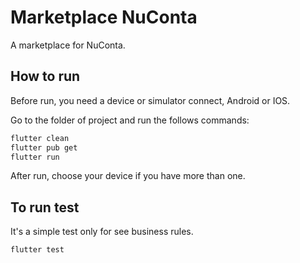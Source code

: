 # Marketplace NuConta

A marketplace for NuConta.

## How to run
Before run, you need a device or simulator connect, Android or IOS.

Go to the folder of project and run the follows commands:

```sh
flutter clean
flutter pub get
flutter run
```
After run, choose your device if you have more than one.

## To run test
It's a simple test only for see business rules.
```sh
flutter test
```